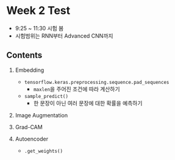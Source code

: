 # Week 2 Test
- 9:25 ~ 11:30 시험 봄
- 시험범위는 RNN부터 Advanced CNN까지

## Contents
1. Embedding
    - `tensorflow.keras.preprocessing.sequence.pad_sequences`
        - `maxlen`을 주어진 조건에 따라 계산하기
    - `sample_predict()`
        - 한 문장이 아닌 여러 문장에 대한 확률을 예측하기

2. Image Augmentation

3. Grad-CAM

4. Autoencoder
    - `.get_weights()`